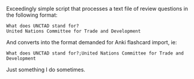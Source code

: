 Exceedingly simple script that processes a text file of review questions in the
following format:

```
What does UNCTAD stand for?
United Nations Committee for Trade and Development

```

And converts into the format demanded for Anki flashcard import, ie:

```
What does UNCTAD stand for?;United Nations Committee for Trade and Development
```

Just something I do sometimes.
